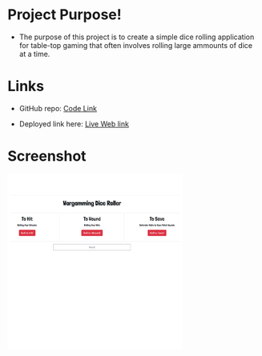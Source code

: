 # Project Purpose!
- The purpose of this project is to create a simple dice rolling application for table-top gaming that often involves rolling large ammounts of dice at a time.

# Links
* GitHub repo: 
[Code Link](https://github.com/ampieschke/Dice-Roller)

* Deployed link here: 
[Live Web link](https://ampieschke.github.io/Dice-Roller/)

# Screenshot
![Main](assets/WGD.png)